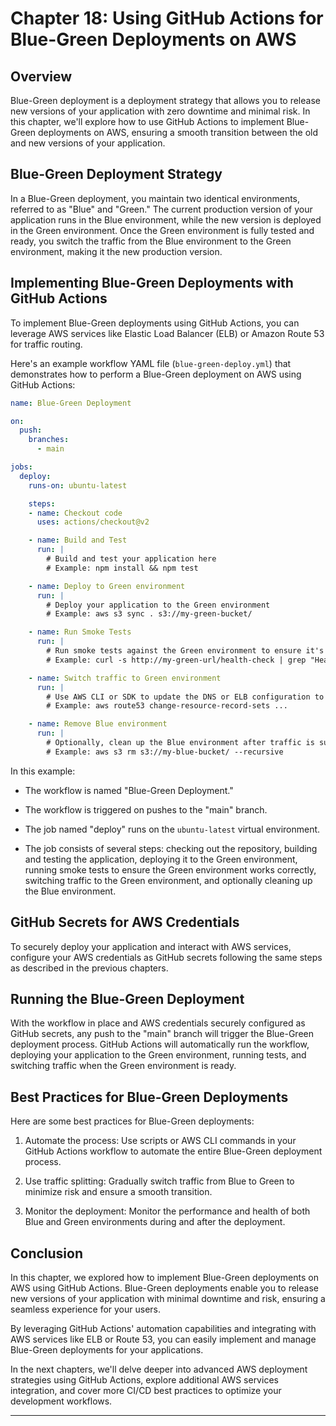 # Chapter 18: Using GitHub Actions for Blue-Green Deployments on AWS

## Overview

Blue-Green deployment is a deployment strategy that allows you to release new versions of your application with zero downtime and minimal risk. In this chapter, we'll explore how to use GitHub Actions to implement Blue-Green deployments on AWS, ensuring a smooth transition between the old and new versions of your application.

## Blue-Green Deployment Strategy

In a Blue-Green deployment, you maintain two identical environments, referred to as "Blue" and "Green." The current production version of your application runs in the Blue environment, while the new version is deployed in the Green environment. Once the Green environment is fully tested and ready, you switch the traffic from the Blue environment to the Green environment, making it the new production version.

## Implementing Blue-Green Deployments with GitHub Actions

To implement Blue-Green deployments using GitHub Actions, you can leverage AWS services like Elastic Load Balancer (ELB) or Amazon Route 53 for traffic routing.

Here's an example workflow YAML file (`blue-green-deploy.yml`) that demonstrates how to perform a Blue-Green deployment on AWS using GitHub Actions:

```yaml
name: Blue-Green Deployment

on:
  push:
    branches:
      - main

jobs:
  deploy:
    runs-on: ubuntu-latest

    steps:
    - name: Checkout code
      uses: actions/checkout@v2

    - name: Build and Test
      run: |
        # Build and test your application here
        # Example: npm install && npm test

    - name: Deploy to Green environment
      run: |
        # Deploy your application to the Green environment
        # Example: aws s3 sync . s3://my-green-bucket/

    - name: Run Smoke Tests
      run: |
        # Run smoke tests against the Green environment to ensure it's working correctly
        # Example: curl -s http://my-green-url/health-check | grep "Healthy"

    - name: Switch traffic to Green environment
      run: |
        # Use AWS CLI or SDK to update the DNS or ELB configuration to route traffic to the Green environment
        # Example: aws route53 change-resource-record-sets ...

    - name: Remove Blue environment
      run: |
        # Optionally, clean up the Blue environment after traffic is successfully switched to Green
        # Example: aws s3 rm s3://my-blue-bucket/ --recursive
```

In this example:

- The workflow is named "Blue-Green Deployment."

- The workflow is triggered on pushes to the "main" branch.

- The job named "deploy" runs on the `ubuntu-latest` virtual environment.

- The job consists of several steps: checking out the repository, building and testing the application, deploying it to the Green environment, running smoke tests to ensure the Green environment works correctly, switching traffic to the Green environment, and optionally cleaning up the Blue environment.

## GitHub Secrets for AWS Credentials

To securely deploy your application and interact with AWS services, configure your AWS credentials as GitHub secrets following the same steps as described in the previous chapters.

## Running the Blue-Green Deployment

With the workflow in place and AWS credentials securely configured as GitHub secrets, any push to the "main" branch will trigger the Blue-Green deployment process. GitHub Actions will automatically run the workflow, deploying your application to the Green environment, running tests, and switching traffic when the Green environment is ready.

## Best Practices for Blue-Green Deployments

Here are some best practices for Blue-Green deployments:

1. Automate the process: Use scripts or AWS CLI commands in your GitHub Actions workflow to automate the entire Blue-Green deployment process.

2. Use traffic splitting: Gradually switch traffic from Blue to Green to minimize risk and ensure a smooth transition.

3. Monitor the deployment: Monitor the performance and health of both Blue and Green environments during and after the deployment.

## Conclusion

In this chapter, we explored how to implement Blue-Green deployments on AWS using GitHub Actions. Blue-Green deployments enable you to release new versions of your application with minimal downtime and risk, ensuring a seamless experience for your users.

By leveraging GitHub Actions' automation capabilities and integrating with AWS services like ELB or Route 53, you can easily implement and manage Blue-Green deployments for your applications.

In the next chapters, we'll delve deeper into advanced AWS deployment strategies using GitHub Actions, explore additional AWS services integration, and cover more CI/CD best practices to optimize your development workflows.

---